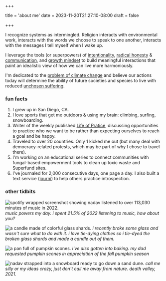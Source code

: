 +++

title = 'about me'
date = 2023-11-20T21:27:10-08:00
draft = false

+++

I recognize systems as intermingled. Religion interacts with environmental work, interacts with the words we choose to speak to one another, interacts with the messages I tell myself when I wake up. 

I leverage the tools (or superpowers) of [intentionality](https://medium.com/the-philosophers-stone/attention-and-intention-the-superpowers-of-the-human-mind-7a6837712afe), [radical honesty](https://www.radicalhonesty.com/) & [communication](https://medium.com/live-your-life-on-purpose/the-radical-communication-philosophy-i-try-to-live-by-353fe1e3a522), and [growth mindset](https://fs.blog/carol-dweck-mindset/) to build meaningful interactions that paint an idealistic view of how we can live more harmoniously.

I'm dedicated to the [problem of climate change](https://80000hours.org/problem-profiles/climate-change/) and believe our actions today will determine the ability of future societies and species to live with reduced [unchosen suffering](https://www.youtube.com/watch?v=1AqUYejDdmU).

### fun facts

1. I grew up in San Diego, CA.
2. I love sports that get me outdoors & using my brain: climbing, surfing, snowboarding.
3. Writer of the weekly published [Life of Pratice](https://lifeofpractice.substack.com), discussing opportunities to practice who we want to be rather than expecting ourselves to reach a goal and be happy.  
4. Traveled to over 20 countries. Only 1 kicked me out (but many deal with democracy-related protests, which may be part of why I chose to travel there).
5. I'm working on an educational series to connect communities with fungal-based empowerment tools to clean up toxic waste and Superfund sites.
6. I've journaled for 2,000 consecutive days, one page a day. I also built a text service ([journi](/projects/journi)) to help others practice introspection.

### other tidbits
![spotify wrapped screenshot showing nadav listened to over 113,030 minutes of music in 2022.](/projects/nadav/music.png)
*music powers my day. i spent 21.5% of 2022 listening to music, how about you?*

![a candle made of colorful glass shards.](/projects/nadav/candle.png)
*i recently broke some glass and wasn't sure what to do with it. i love tie-dying clothes so i tie-dyed the broken glass shards and made a candle out of them.*

![a pan full of pumpkin scones.](/projects/nadav/scones.png)
*i've also gotten into baking. my dad requested pumpkin scones in appreciation of the fall pumpkin season*

![nadav strapped into a snowboard ready to go down a sand dune.](/projects/nadav/sand.png)
*call me silly or my ideas crazy, just don't call me away from nature. death valley, 2021.*

